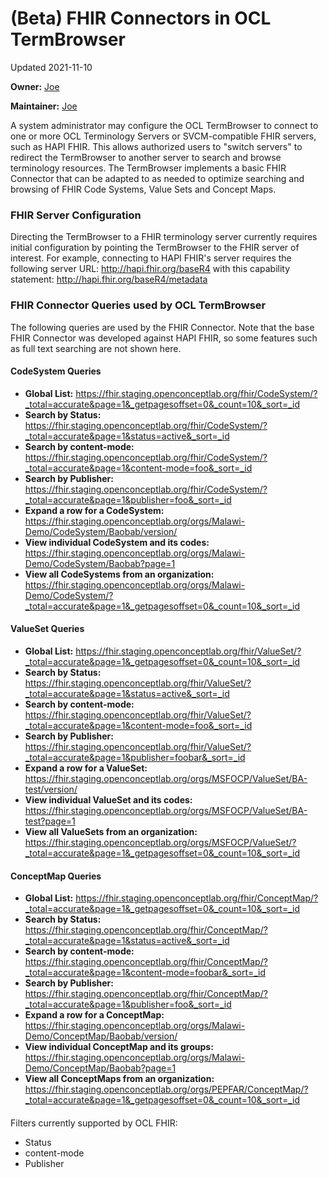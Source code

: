 # (Beta) FHIR Connectors in OCL TermBrowser
Updated 2021-11-10

**Owner:** [Joe](https://github.com/jamlung-ri/)

**Maintainer:** [Joe](https://github.com/jamlung-ri/)

A system administrator may configure the OCL TermBrowser to connect to one or more OCL Terminology Servers or SVCM-compatible FHIR servers, such as HAPI FHIR. This allows authorized users to "switch servers" to redirect the TermBrowser to another server to search and browse terminology resources. The TermBrowser implements a basic FHIR Connector that can be adapted to as needed to optimize searching and browsing of FHIR Code Systems, Value Sets and Concept Maps.

### FHIR Server Configuration
Directing the TermBrowser to a FHIR terminology server currently requires initial configuration by pointing the TermBrowser to the FHIR server of interest. For example, connecting to HAPI FHIR's server requires the following server URL: http://hapi.fhir.org/baseR4 with this capability statement: http://hapi.fhir.org/baseR4/metadata 

### FHIR Connector Queries used by OCL TermBrowser
The following queries are used by the FHIR Connector. Note that the base FHIR Connector was developed against HAPI FHIR, so some features such as full text searching are not shown here.


#### CodeSystem Queries

- **Global List:** https://fhir.staging.openconceptlab.org/fhir/CodeSystem/?_total=accurate&page=1&_getpagesoffset=0&_count=10&_sort=_id 
- **Search by Status:** https://fhir.staging.openconceptlab.org/fhir/CodeSystem/?_total=accurate&page=1&status=active&_sort=_id 
- **Search by content-mode:** https://fhir.staging.openconceptlab.org/fhir/CodeSystem/?_total=accurate&page=1&content-mode=foo&_sort=_id 
- **Search by Publisher:** https://fhir.staging.openconceptlab.org/fhir/CodeSystem/?_total=accurate&page=1&publisher=foo&_sort=_id 
- **Expand a row for a CodeSystem:** https://fhir.staging.openconceptlab.org/orgs/Malawi-Demo/CodeSystem/Baobab/version/ 
- **View individual CodeSystem and its codes:** https://fhir.staging.openconceptlab.org/orgs/Malawi-Demo/CodeSystem/Baobab?page=1 
- **View all CodeSystems from an organization:** https://fhir.staging.openconceptlab.org/orgs/Malawi-Demo/CodeSystem/?_total=accurate&page=1&_getpagesoffset=0&_count=10&_sort=_id 

#### ValueSet Queries

- **Global List:** https://fhir.staging.openconceptlab.org/fhir/ValueSet/?_total=accurate&page=1&_getpagesoffset=0&_count=10&_sort=_id 
- **Search by Status:** https://fhir.staging.openconceptlab.org/fhir/ValueSet/?_total=accurate&page=1&status=active&_sort=_id
- **Search by content-mode:** https://fhir.staging.openconceptlab.org/fhir/ValueSet/?_total=accurate&page=1&content-mode=foo&_sort=_id
- **Search by Publisher:** https://fhir.staging.openconceptlab.org/fhir/ValueSet/?_total=accurate&page=1&publisher=foobar&_sort=_id 
- **Expand a row for a ValueSet:** https://fhir.staging.openconceptlab.org/orgs/MSFOCP/ValueSet/BA-test/version/ 
- **View individual ValueSet and its codes:** https://fhir.staging.openconceptlab.org/orgs/MSFOCP/ValueSet/BA-test?page=1 
- **View all ValueSets from an organization:** https://fhir.staging.openconceptlab.org/orgs/MSFOCP/ValueSet/?_total=accurate&page=1&_getpagesoffset=0&_count=10&_sort=_id 

#### ConceptMap Queries

- **Global List:** https://fhir.staging.openconceptlab.org/fhir/ConceptMap/?_total=accurate&page=1&_getpagesoffset=0&_count=10&_sort=_id 
- **Search by Status:** https://fhir.staging.openconceptlab.org/fhir/ConceptMap/?_total=accurate&page=1&status=active&_sort=_id 
- **Search by content-mode:** https://fhir.staging.openconceptlab.org/fhir/ConceptMap/?_total=accurate&page=1&content-mode=foobar&_sort=_id 
- **Search by Publisher:** https://fhir.staging.openconceptlab.org/fhir/ConceptMap/?_total=accurate&page=1&publisher=foo&_sort=_id 
- **Expand a row for a ConceptMap:** https://fhir.staging.openconceptlab.org/orgs/Malawi-Demo/ConceptMap/Baobab/version/ 
- **View individual ConceptMap and its groups:** https://fhir.staging.openconceptlab.org/orgs/Malawi-Demo/ConceptMap/Baobab?page=1 
- **View all ConceptMaps from an organization:** https://fhir.staging.openconceptlab.org/orgs/PEPFAR/ConceptMap/?_total=accurate&page=1&_getpagesoffset=0&_count=10&_sort=_id 

####
Filters currently supported by OCL FHIR:
 * Status
 * content-mode
 * Publisher
